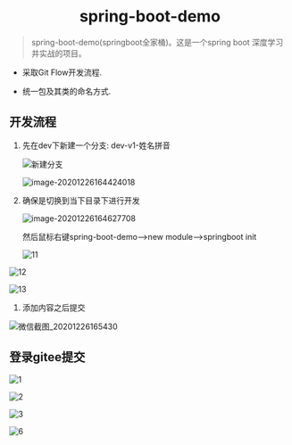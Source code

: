 <center><h1>spring-boot-demo
</center>

> spring-boot-demo(springboot全家桶)。这是一个spring boot 深度学习并实战的项目。

- 采取Git Flow开发流程.

- 统一包及其类的命名方式.

## 开发流程

1. 先在dev下新建一个分支: dev-v1-姓名拼音

   ![新建分支](https://nateshao-blog.oss-cn-shenzhen.aliyuncs.com/img/image-20201226164249793.png)

   ![image-20201226164424018](https://nateshao-blog.oss-cn-shenzhen.aliyuncs.com/img/image-20201226164424018.png)

2. 确保是切换到当下目录下进行开发

   ![image-20201226164627708](https://nateshao-blog.oss-cn-shenzhen.aliyuncs.com/img/image-20201226164627708.png)

   然后鼠标右键spring-boot-demo-->new module-->springboot  init 

   ![11](https://nateshao-blog.oss-cn-shenzhen.aliyuncs.com/img/11.png)

![12](https://nateshao-blog.oss-cn-shenzhen.aliyuncs.com/img/12.png)

![13](https://nateshao-blog.oss-cn-shenzhen.aliyuncs.com/img/13.png)

1. 添加内容之后提交

![微信截图_20201226165430](https://nateshao-blog.oss-cn-shenzhen.aliyuncs.com/img/微信截图_20201226165430.png)



## 登录gitee提交

![1](https://nateshao-blog.oss-cn-shenzhen.aliyuncs.com/img/1.png)

![2](https://nateshao-blog.oss-cn-shenzhen.aliyuncs.com/img/2.png)

![3](https://nateshao-blog.oss-cn-shenzhen.aliyuncs.com/img/3.png)





![6](https://nateshao-blog.oss-cn-shenzhen.aliyuncs.com/img/6.png)